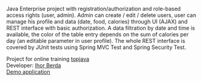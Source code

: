 Java Enterprise project with registration/authorization and role-based access rights (user, admin). Admin can create / edit / delete users, user can manage his profile and data (date, food, calories) through UI (AJAX) and REST interface with basic authorization. A data filtration by date and time is available, the color of the table entry depends on the sum of calories per day (an editable parameter in user profile). The whole REST interface is covered by JUnit tests using Spring MVC Test and Spring Security Test.

Project for online training <a href="https\://github.com/JavaOPs/topjava">topjava</a> <br>
Developer: <a href="https://www.linkedin.com/in/ihorberda">Ihor Berda</a> <br>
<a href="http://calories-management-demo.herokuapp.com/">Demo application</a>
